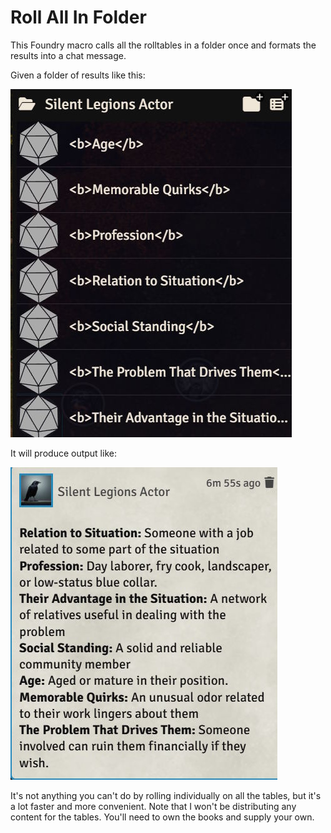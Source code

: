 # Roll All In Folder

This Foundry macro calls all the rolltables in a folder once and formats the results into a chat message.

Given a folder of results like this:

![A folder of roll tables in Foundry VTT](./sl-tables.jpg)

It will produce output like:

![A formatted Foundry chat message showing the output of the macro](./sl-output.jpg)

It's not anything you can't do by rolling individually on all the tables, but it's a lot faster and more convenient.
Note that I won't be distributing any content for the tables. You'll need to own the books and supply your own.
